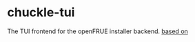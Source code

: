 # chuckle-tui
The TUI frontend for the openFRUE installer backend.
[based on](https://github.com/FRUE-Project/openFRUE-Installer.git)
